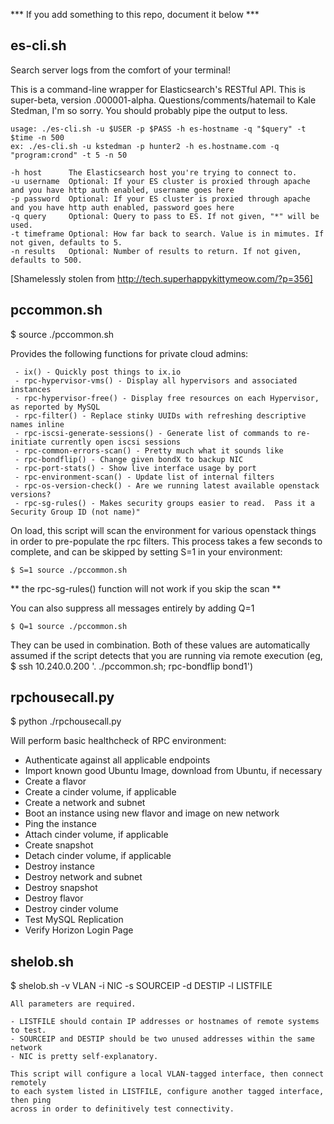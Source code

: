 *** If you add something to this repo, document it below ***

es-cli.sh
---------
Search server logs from the comfort of your terminal!

This is a command-line wrapper for Elasticsearch's RESTful API.
This is super-beta, version .000001-alpha. Questions/comments/hatemail to Kale Stedman,
I'm so sorry. You should probably pipe the output to less.

    usage: ./es-cli.sh -u $USER -p $PASS -h es-hostname -q "$query" -t $time -n 500
    ex: ./es-cli.sh -u kstedman -p hunter2 -h es.hostname.com -q "program:crond" -t 5 -n 50
    
    -h host      The Elasticsearch host you're trying to connect to.
    -u username  Optional: If your ES cluster is proxied through apache and you have http auth enabled, username goes here
    -p password  Optional: If your ES cluster is proxied through apache and you have http auth enabled, password goes here
    -q query     Optional: Query to pass to ES. If not given, "*" will be used.
    -t timeframe Optional: How far back to search. Value is in mimutes. If not given, defaults to 5.
    -n results   Optional: Number of results to return. If not given, defaults to 500.

[Shamelessly stolen from http://tech.superhappykittymeow.com/?p=356]


pccommon.sh
-----------

$ source ./pccommon.sh 

Provides the following functions for private cloud admins:

     - ix() - Quickly post things to ix.io
     - rpc-hypervisor-vms() - Display all hypervisors and associated instances
     - rpc-hypervisor-free() - Display free resources on each Hypervisor, as reported by MySQL
     - rpc-filter() - Replace stinky UUIDs with refreshing descriptive names inline
     - rpc-iscsi-generate-sessions() - Generate list of commands to re-initiate currently open iscsi sessions
     - rpc-common-errors-scan() - Pretty much what it sounds like
     - rpc-bondflip() - Change given bondX to backup NIC
     - rpc-port-stats() - Show live interface usage by port
     - rpc-environment-scan() - Update list of internal filters
     - rpc-os-version-check() - Are we running latest available openstack versions?
     - rpc-sg-rules() - Makes security groups easier to read.  Pass it a Security Group ID (not name)"


On load, this script will scan the environment for various openstack things in order to pre-populate the rpc 
filters.  This process takes a few seconds to complete, and can be skipped by setting S=1 in your environment:

    $ S=1 source ./pccommon.sh

** the rpc-sg-rules() function will not work if you skip the scan **

You can also suppress all messages entirely by adding Q=1

    $ Q=1 source ./pccommon.sh

They can be used in combination.  Both of these values are automatically assumed if the script detects that 
you are running via remote execution (eg, $ ssh 10.240.0.200 '. ./pccommon.sh; rpc-bondflip bond1')



rpchousecall.py
---------------

$ python ./rpchousecall.py

Will perform basic healthcheck of RPC environment:
  - Authenticate against all applicable endpoints
  - Import known good Ubuntu Image, download from Ubuntu, if necessary
  - Create a flavor
  - Create a cinder volume, if applicable
  - Create a network and subnet
  - Boot an instance using new flavor and image on new network
  - Ping the instance
  - Attach cinder volume, if applicable
  - Create snapshot
  - Detach cinder volume, if applicable
  - Destroy instance
  - Destroy network and subnet
  - Destroy snapshot
  - Destroy flavor
  - Destroy cinder volume
  - Test MySQL Replication
  - Verify Horizon Login Page


shelob.sh
---------

$ shelob.sh -v VLAN -i NIC -s SOURCEIP -d DESTIP -l LISTFILE

    All parameters are required.

    - LISTFILE should contain IP addresses or hostnames of remote systems to test.
    - SOURCEIP and DESTIP should be two unused addresses within the same network
    - NIC is pretty self-explanatory.

    This script will configure a local VLAN-tagged interface, then connect remotely
    to each system listed in LISTFILE, configure another tagged interface, then ping
    across in order to definitively test connectivity.

